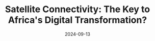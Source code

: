 ---
id: satellite-connectivity
title: "Satellite Connectivity: The Key to Africa's Digital Transformation?"
community: "CMU Africa | ICT Seminar"
icon: "github"
cover: "/content/presentations/satellite-connectivity.jpg"
date: "2024-09-13"
url: "https://raw.githubusercontent.com/baimamboukar/portfolio/main/public/content/cover/nuxt-content-with-remote-markdown.png"
head:
  meta:
    - name: robots
      content: "index, follow"
    - name: author
      content: Baimam Boukar Jean Jacques
    - property: "og:type"
      content: article
    - name: "twitter:card"
      content: summary_large_image
---
